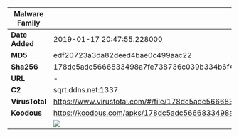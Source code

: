 | Malware Family | SandroRat                                                    |
| -------------- | ------------------------------------------------------------ |
| **Date Added** | 2019-01-17 20:47:55.228000                                                   |
| **MD5**        | edf20723a3da82deed4bae0c499aac22                             |
| **Sha256**     | 178dc5adc5666833498a7fe738736c039b334b6f40c92ab097e7bbaba52be282 |
| **URL**        | -                                                            |
| **C2**         | sqrt.ddns.net:1337 |
| **VirusTotal** | https://www.virustotal.com/#/file/178dc5adc5666833498a7fe738736c039b334b6f40c92ab097e7bbaba52be282/detection |
| **Koodous**    | https://koodous.com/apks/178dc5adc5666833498a7fe738736c039b334b6f40c92ab097e7bbaba52be282 |
|                | ![](../assets/178dc5adc5666833498a7fe738736c039b334b6f40c92ab097e7bbaba52be282.png) |
